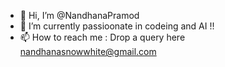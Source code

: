 - 👋 Hi, I’m @NandhanaPramod
- 🌱 I’m currently passioonate in codeing and AI  !!
- 📫 How to reach me : Drop a query here  nandhanasnowwhite@gmail.com


<!---
NandhanaPramod/NandhanaPramod is a ✨ special ✨ repository because its `README.md` (this file) appears on your GitHub profile.
You can click the Preview link to take a look at your changes.
--->
